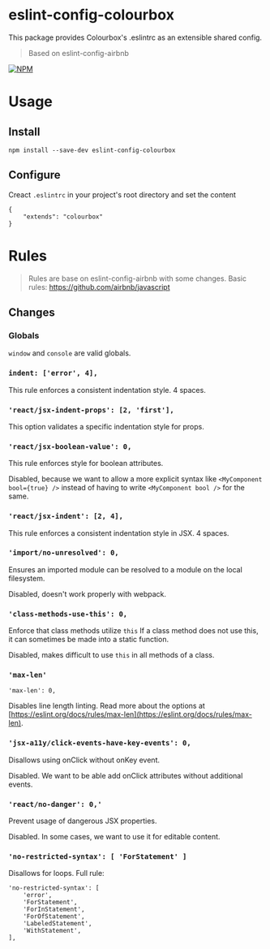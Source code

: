 # eslint-config-colourbox
This package provides Colourbox's .eslintrc as an extensible shared config.
> Based on eslint-config-airbnb

[![NPM](https://img.shields.io/npm/v/eslint-config-colourbox.svg)](https://www.npmjs.com/package/eslint-config-colourbox)

# Usage

## Install

```
npm install --save-dev eslint-config-colourbox
```

## Configure

Creact ```.eslintrc``` in your project's root directory and set the content

```
{
    "extends": "colourbox"
}

```

# Rules

> Rules are base on eslint-config-airbnb with some changes.
Basic rules: https://github.com/airbnb/javascript

## Changes

### Globals

```window``` and ```console``` are valid globals.

### ```indent: ['error', 4],```
This rule enforces a consistent indentation style. 4 spaces.

### ```'react/jsx-indent-props': [2, 'first'],```
This option validates a specific indentation style for props.

### ```'react/jsx-boolean-value': 0,```

This rule enforces style for boolean attributes.

Disabled, because we want to allow a more explicit syntax like `<MyComponent bool={true} />` instead of having to write `<MyComponent bool />` for the same.

### ```'react/jsx-indent': [2, 4],```
This rule enforces a consistent indentation style in JSX. 4 spaces.

### ```'import/no-unresolved': 0,```
Ensures an imported module can be resolved to a module on the local filesystem.

Disabled, doesn't work properly with webpack.

### ```'class-methods-use-this': 0,```
Enforce that class methods utilize ```this```
If a class method does not use this, it can sometimes be made into a static function.

Disabled, makes difficult to use ```this``` in all methods of a class.

### ```'max-len'```

```
'max-len': 0,
```

Disables line length linting. Read more about the options at [https://eslint.org/docs/rules/max-len](https://eslint.org/docs/rules/max-len).

### ```'jsx-a11y/click-events-have-key-events': 0,```

Disallows using onClick without onKey event.

Disabled. We want to be able add onClick attributes without additional events.

### ```'react/no-danger': 0,'```

Prevent usage of dangerous JSX properties.

Disabled. In some cases, we want to use it for editable content.

### ```'no-restricted-syntax': [ 'ForStatement' ]```

Disallows for loops. Full rule:

```
'no-restricted-syntax': [
    'error',
    'ForStatement',
    'ForInStatement',
    'ForOfStatement',
    'LabeledStatement',
    'WithStatement',
],
```
